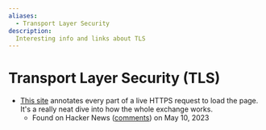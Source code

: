 ```yaml
---
aliases:
  - Transport Layer Security
description:
  Interesting info and links about TLS
---
```

# Transport Layer Security (TLS)

- [This site](https://subtls.pages.dev/) annotates every part of a live HTTPS request to load the page. It's a really neat dive into how the whole exchange works.
  - Found on Hacker News ([comments](https://news.ycombinator.com/item?id=35884437)) on May 10, 2023